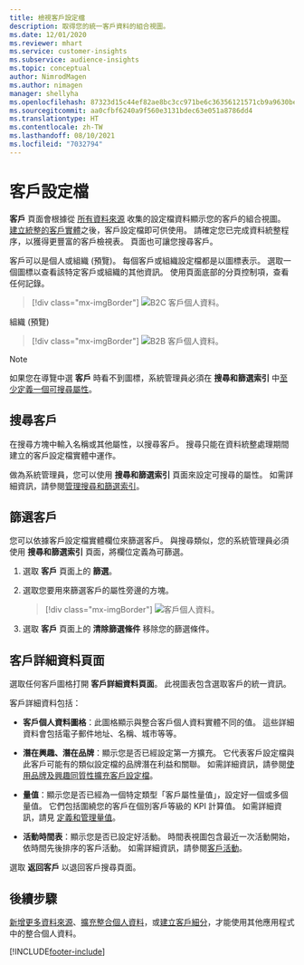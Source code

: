 ```yaml
---
title: 檢視客戶設定檔
description: 取得您的統一客戶資料的組合視圖。
ms.date: 12/01/2020
ms.reviewer: mhart
ms.service: customer-insights
ms.subservice: audience-insights
ms.topic: conceptual
author: NimrodMagen
ms.author: nimagen
manager: shellyha
ms.openlocfilehash: 87323d15c44ef82ae8bc3cc971be6c36356121571cb9a9630be699ac2d157bf6
ms.sourcegitcommit: aa0cfbf6240a9f560e3131bdec63e051a8786dd4
ms.translationtype: HT
ms.contentlocale: zh-TW
ms.lasthandoff: 08/10/2021
ms.locfileid: "7032794"
---
```

# <a name="customer-profiles"></a>客戶設定檔

**客戶** 頁面會根據從 [所有資料來源](data-sources.md) 收集的設定檔資料顯示您的客戶的組合視圖。 [建立統整的客戶實體](data-unification.md)之後，客戶設定檔即可供使用。 請確定您已完成資料統整程序，以獲得更豐富的客戶檢視表。 頁面也可讓您搜尋客戶。

客戶可以是個人或組織 (預覽)。 每個客戶或組織設定檔都是以圖標表示。 選取一個圖標以查看該特定客戶或組織的其他資訊。 使用頁面底部的分頁控制項，查看任何記錄。

> [!div class="mx-imgBorder"] 
> ![B2C 客戶個人資料。](media/profiles-customers.png "B2C 客戶設定檔")

組織 (預覽)
> [!div class="mx-imgBorder"] 
> ![B2B 客戶個人資料。](media/profile-customers-b2b.png "B2B 客戶設定檔")

> [!NOTE]
> 如果您在導覽中選 **客戶** 時看不到圖標，系統管理員必須在 **搜尋和篩選索引** 中[至少定義一個可搜尋屬性](search-filter-index.md)。

## <a name="search-for-customers"></a>搜尋客戶

在搜尋方塊中輸入名稱或其他屬性，以搜尋客戶。 搜尋只能在資料統整處理期間建立的客戶設定檔實體中運作。

做為系統管理員，您可以使用 **搜尋和篩選索引** 頁面來設定可搜尋的屬性。 如需詳細資訊，請參閱[管理搜尋和篩選索引](search-filter-index.md)。

## <a name="filter-customers"></a>篩選客戶

您可以依據客戶設定檔實體欄位來篩選客戶。 與搜尋類似，您的系統管理員必須使用 **搜尋和篩選索引** 頁面，將欄位定義為可篩選。

1. 選取 **客戶** 頁面上的 **篩選**。

2. 選取您要用來篩選客戶的屬性旁邊的方塊。

   > [!div class="mx-imgBorder"] 
   > ![客戶個人資料。](media/profiles-customers3.png "客戶設定檔")

3. 選取 **客戶** 頁面上的 **清除篩選條件** 移除您的篩選條件。

##  <a name="customer-details-page"></a>客戶詳細資料頁面

選取任何客戶圖格打開 **客戶詳細資料頁面**。 此視圖表包含選取客戶的統一資訊。

客戶詳細資料包括：

-   **客戶個人資料圖格**：此圖格顯示與整合客戶個人資料實體不同的值。 這些詳細資料會包括電子郵件地址、名稱、城市等等。 

-   **潛在興趣、潛在品牌**：顯示您是否已經設定第一方擴充。 它代表客戶設定檔與此客戶可能有的類似設定檔的品牌潛在利益和關聯。 如需詳細資訊，請參閱[使用品牌及興趣同質性擴充客戶設定檔](enrichment-microsoft.md)。

-   **量值**：顯示您是否已經為一個特定類型「客戶屬性量值」，設定好一個或多個量值。 它們包括圍繞您的客戶在個別客戶等級的 KPI 計算值。 如需詳細資訊，請見 [定義和管理量值](measures.md)。

-   **活動時間表**：顯示您是否已設定好活動。 時間表視圖包含最近一次活動開始，依時間先後排序的客戶活動。 如需詳細資訊，請參閱[客戶活動](activities.md)。

選取 **返回客戶** 以退回客戶搜尋頁面。

## <a name="next-steps"></a>後續步驟

[新增更多資料來源](data-sources.md)、[擴充整合個人資料](enrichment-hub.md)，或[建立客戶細分](segments.md)，才能使用其他應用程式中的整合個人資料。


[!INCLUDE[footer-include](../includes/footer-banner.md)]
